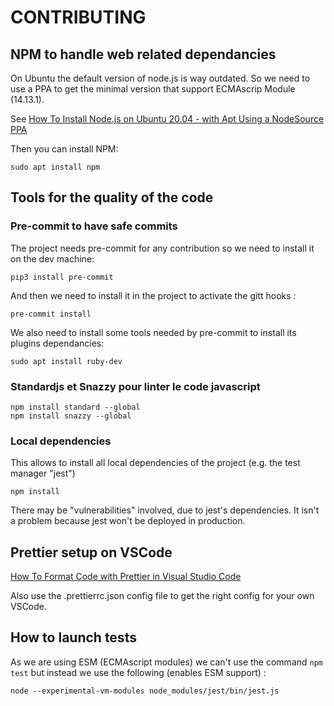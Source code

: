 # CONTRIBUTING

## NPM to handle web related dependancies

On Ubuntu the default version of node.js is way outdated. So we need to use a
PPA to get the minimal version that support ECMAscrip Module (14.13.1).

See [How To Install Node.js on Ubuntu 20.04 - with Apt Using a NodeSource PPA](https://www.digitalocean.com/community/tutorials/how-to-install-node-js-on-ubuntu-20-04#option-2-%E2%80%94-installing-node-js-with-apt-using-a-nodesource-ppa)

Then you can install NPM:

```shell
sudo apt install npm
```

## Tools for the quality of the code

### Pre-commit to have safe commits

The project needs pre-commit for any contribution so we need to install it on
the dev machine:

```shell
pip3 install pre-commit
```

And then we need to install it in the project to activate the gitt hooks :

```shell
pre-commit install
```

We also need to install some tools needed by pre-commit to install its plugins dependancies:

```shell
sudo apt install ruby-dev
```

### Standardjs et Snazzy pour linter le code javascript

```shell
npm install standard --global
npm install snazzy --global
```

### Local dependencies

This allows to install all local dependencies of the project (e.g. the test
manager "jest")

```shell
npm install
```

There may be "vulnerabilities" involved, due to jest's dependencies. It isn't a
problem because jest won't be deployed in production.

## Prettier setup on VSCode

[How To Format Code with Prettier in Visual Studio Code](https://www.digitalocean.com/community/tutorials/how-to-format-code-with-prettier-in-visual-studio-code)

Also use the .prettierrc.json config file to get the right config for your own VSCode.

## How to launch tests

As we are using ESM (ECMAscript modules) we can't use the command `npm test` but
instead we use the following (enables ESM support) :

```shell
node --experimental-vm-modules node_modules/jest/bin/jest.js
```
